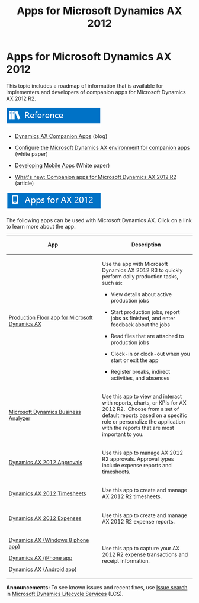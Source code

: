 ﻿---
title: Apps for Microsoft Dynamics AX 2012
TOCTitle: Apps for Microsoft Dynamics AX 2012
ms:assetid: 955bce6c-d389-4bbf-8fa6-05fd3771da28
ms:mtpsurl: https://technet.microsoft.com/en-us/library/Dn771605(v=AX.60)
ms:contentKeyID: 62551180
ms.date: 09/02/2014
mtps_version: v=AX.60
---

# Apps for Microsoft Dynamics AX 2012 


This topic includes a roadmap of information that is available for implementers and developers of companion apps for Microsoft Dynamics AX 2012 R2.

![Reference](images/JJ710380.TopicIcons_Reference(AX.60).png "Reference")

  - [Dynamics AX Companion Apps](http://blogs.msdn.com/b/axcompapp/) (blog)

  - [Configure the Microsoft Dynamics AX environment for companion apps](http://www.microsoft.com/en-pk/download/details.aspx?id=36776) (white paper)

  - [Developing Mobile Apps](http://www.microsoft.com/en-us/download/details.aspx?id=38413) (White paper)

  - [What's new: Companion apps for Microsoft Dynamics AX 2012 R2](what-s-new-companion-apps-for-microsoft-dynamics-ax-2012.md) (article)

![Apps for AX 2012](images/Dn771605.TopicIcons_AppsForAX(AX.60).png "Apps for AX 2012")

The following apps can be used with Microsoft Dynamics AX. Click on a link to learn more about the app.

<table>
<colgroup>
<col style="width: 50%" />
<col style="width: 50%" />
</colgroup>
<thead>
<tr class="header">
<th><p>App</p></th>
<th><p>Description</p></th>
</tr>
</thead>
<tbody>
<tr class="odd">
<td><p><a href="production-floor-app-for-microsoft-dynamics-ax.md">Production Floor app for Microsoft Dynamics AX</a></p></td>
<td><p>Use the app with Microsoft Dynamics AX 2012 R3 to quickly perform daily production tasks, such as:</p>
<ul>
<li><p>View details about active production jobs</p></li>
<li><p>Start production jobs, report jobs as finished, and enter feedback about the jobs</p></li>
<li><p>Read files that are attached to production jobs</p></li>
<li><p>Clock-in or clock-out when you start or exit the app</p></li>
<li><p>Register breaks, indirect activities, and absences</p></li>
</ul></td>
</tr>
<tr class="even">
<td><p><a href="http://technet.microsoft.com/en-us/library/dn508393.aspx">Microsoft Dynamics Business Analyzer</a></p></td>
<td><p>Use this app to view and interact with reports, charts, or KPIs for AX 2012 R2.  Choose from a set of default reports based on a specific role or personalize the application with the reports that are most important to you.</p></td>
</tr>
<tr class="odd">
<td><p><a href="http://apps.microsoft.com/windows/en-us/app/dynamics-ax-2012-approvals/50dc0fad-729f-41ce-8e26-c48e3007f067">Dynamics AX 2012 Approvals</a></p></td>
<td><p>Use this app to manage AX 2012 R2 approvals. Approval types include expense reports and timesheets.</p></td>
</tr>
<tr class="even">
<td><p><a href="http://apps.microsoft.com/windows/en-us/app/2ac31b2e-f3fa-4f1c-bfb9-151393749246">Dynamics AX 2012 Timesheets</a></p></td>
<td><p>Use this app to create and manage AX 2012 R2 timesheets.</p></td>
</tr>
<tr class="odd">
<td><p><a href="http://apps.microsoft.com/windows/en-us/app/07aab6f9-c6ce-4b81-b04c-4b43c3f6de67">Dynamics AX 2012 Expenses</a></p></td>
<td><p>Use this app to create and manage AX 2012 R2 expense reports.</p></td>
</tr>
<tr class="even">
<td><p><a href="http://www.windowsphone.com/en-us/store/app/dynamics-ax/122b713d-a446-428a-b450-be041ec90340">Dynamics AX (Windows 8 phone app)</a></p>
<p><a href="https://itunes.apple.com/us/app/dynamics-ax/id663448683?mt=8">Dynamics AX (iPhone app</a></p>
<p><a href="https://play.google.com/store/apps/details?id=microsoft.dynamics%26hl=en_419">Dynamics AX (Android app)</a></p></td>
<td><p>Use this app to capture your AX 2012 R2 expense transactions and receipt information.</p></td>
</tr>
</tbody>
</table>

  
**Announcements:** To see known issues and recent fixes, use [Issue search](http://go.microsoft.com/fwlink/?linkid=389258) in [Microsoft Dynamics Lifecycle Services](http://go.microsoft.com/fwlink/?linkid=306505) (LCS).

